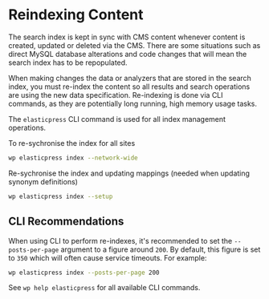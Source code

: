 # Reindexing Content

The search index is kept in sync with CMS content whenever content is created, updated or deleted via the CMS. There are some situations such as direct MySQL database alterations and code changes that will mean the search index has to be repopulated.

When making changes the data or analyzers that are stored in the search index, you must re-index the content so all results and search operations are using the new data specification. Re-indexing is done via CLI commands, as they are potentially long running, high memory usage tasks.

The `elasticpress` CLI command is used for all index management operations.

To re-sychronise the index for all sites

```sh
wp elasticpress index --network-wide
```

Re-sychronise the index and updating mappings (needed when updating synonym definitions)

```sh
wp elasticpress index --setup
```

## CLI Recommendations

When using CLI to perform re-indexes, it's recommended to set the `--posts-per-page` argument to a figure around `200`. By default, this figure is set to `350` which will often cause service timeouts. For example:

```sh
wp elasticpress index --posts-per-page 200
```

See `wp help elasticpress` for all available CLI commands.

